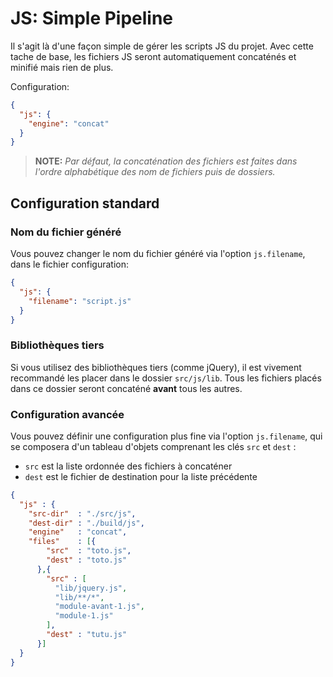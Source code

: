 
JS: Simple Pipeline
===============================================================================

Il s'agit là d'une façon simple de gérer les scripts JS du projet. Avec
cette tache de base, les fichiers JS seront automatiquement concaténés et
minifié mais rien de plus.

Configuration:
```json
{
  "js": {
    "engine": "concat"
  }
}
```

> **NOTE:** _Par défaut, la concaténation des fichiers est faites dans l'ordre
  alphabétique des nom de fichiers puis de dossiers._


Configuration standard
-------------------------------------------------------------------------------

### Nom du fichier généré

Vous pouvez changer le nom du fichier généré via l'option `js.filename`, dans
le fichier configuration:

```json
{
  "js": {
    "filename": "script.js"
  }
}
```

### Bibliothèques tiers

Si vous utilisez des bibliothèques tiers (comme jQuery), il est vivement
recommandé les placer dans le dossier `src/js/lib`. Tous les fichiers placés
dans ce dossier seront concaténé **avant** tous les autres.

### Configuration avancée

Vous pouvez définir une configuration plus fine via l'option `js.filename`, qui
se composera d'un tableau d'objets comprenant les clés `src` et `dest` :

 * `src` est la liste ordonnée des fichiers à concaténer
 * `dest` est le fichier de destination pour la liste précédente

```json
{
  "js" : {
    "src-dir"  : "./src/js",
    "dest-dir" : "./build/js",
    "engine"   : "concat",
    "files"    : [{
        "src"  : "toto.js",
        "dest" : "toto.js"
      },{
        "src" : [
          "lib/jquery.js",
          "lib/**/*",
          "module-avant-1.js",
          "module-1.js"
        ],
        "dest" : "tutu.js"
      }]
  }
}
```

